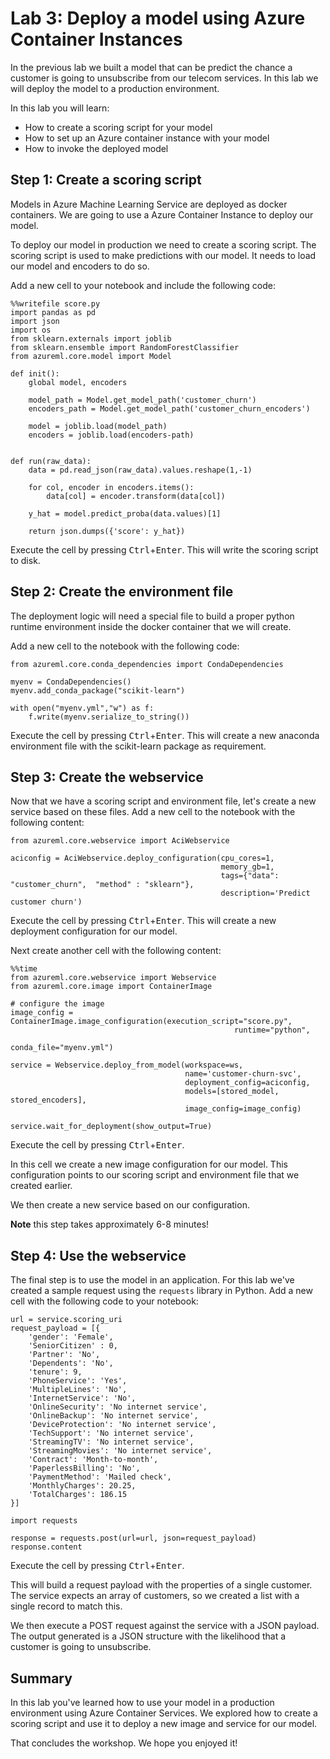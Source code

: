 # Lab 3: Deploy a model using Azure Container Instances
In the previous lab we built a model that can be predict the chance a customer is going to unsubscribe from 
our telecom services. In this lab we will deploy the model to a production environment.

In this lab you will learn:

 * How to create a scoring script for your model
 * How to set up an Azure container instance with your model
 * How to invoke the deployed model

## Step 1: Create a scoring script
Models in Azure Machine Learning Service are deployed as docker containers. We are going to use
a Azure Container Instance to deploy our model. 

To deploy our model in production we need to create a scoring script. The scoring script
is used to make predictions with our model. It needs to load our model and encoders to do so.

Add a new cell to your notebook and include the following code:

```
%%writefile score.py
import pandas as pd
import json
import os
from sklearn.externals import joblib
from sklearn.ensemble import RandomForestClassifier
from azureml.core.model import Model

def init():
    global model, encoders
    
    model_path = Model.get_model_path('customer_churn')
    encoders_path = Model.get_model_path('customer_churn_encoders')
    
    model = joblib.load(model_path)
    encoders = joblib.load(encoders-path)
    

def run(raw_data):
    data = pd.read_json(raw_data).values.reshape(1,-1)
    
    for col, encoder in encoders.items():
        data[col] = encoder.transform(data[col])
    
    y_hat = model.predict_proba(data.values)[1]
    
    return json.dumps({'score': y_hat})
```

Execute the cell by pressing <kbd>Ctrl</kbd>+<kbd>Enter</kbd>. This will
write the scoring script to disk. 

## Step 2: Create the environment file
The deployment logic will need a special file to build a proper python runtime
environment inside the docker container that we will create. 

Add a new cell to the notebook with the following code:

```
from azureml.core.conda_dependencies import CondaDependencies 

myenv = CondaDependencies()
myenv.add_conda_package("scikit-learn")

with open("myenv.yml","w") as f:
    f.write(myenv.serialize_to_string())
```

Execute the cell by pressing <kbd>Ctrl</kbd>+<kbd>Enter</kbd>. This will create
a new anaconda environment file with the scikit-learn package as requirement.

## Step 3: Create the webservice
Now that we have a scoring script and environment file, let's create a new
service based on these files. Add a new cell to the notebook with the following content:

```
from azureml.core.webservice import AciWebservice

aciconfig = AciWebservice.deploy_configuration(cpu_cores=1, 
                                               memory_gb=1, 
                                               tags={"data": "customer_churn",  "method" : "sklearn"}, 
                                               description='Predict customer churn')
```

Execute the cell by pressing <kbd>Ctrl</kbd>+<kbd>Enter</kbd>. 
This will create a new deployment configuration for our model.

Next create another cell with the following content:

```
%%time
from azureml.core.webservice import Webservice
from azureml.core.image import ContainerImage

# configure the image
image_config = ContainerImage.image_configuration(execution_script="score.py", 
                                                  runtime="python", 
                                                  conda_file="myenv.yml")

service = Webservice.deploy_from_model(workspace=ws,
                                       name='customer-churn-svc',
                                       deployment_config=aciconfig,
                                       models=[stored_model, stored_encoders],
                                       image_config=image_config)

service.wait_for_deployment(show_output=True)
```

Execute the cell by pressing <kbd>Ctrl</kbd>+<kbd>Enter</kbd>. 

In this cell we create a new image configuration for our model. This configuration
points to our scoring script and environment file that we created earlier.

We then create a new service based on our configuration. 

**Note** this step takes approximately 6-8 minutes!

## Step 4: Use the webservice
The final step is to use the model in an application. For this lab we've created a sample request 
using the `requests` library in Python. Add a new cell with the following code to your notebook:

```
url = service.scoring_uri
request_payload = [{
    'gender': 'Female', 
    'SeniorCitizen' : 0, 
    'Partner': 'No', 
    'Dependents': 'No', 
    'tenure': 9,
    'PhoneService': 'Yes', 
    'MultipleLines': 'No', 
    'InternetService': 'No', 
    'OnlineSecurity': 'No internet service',
    'OnlineBackup': 'No internet service', 
    'DeviceProtection': 'No internet service', 
    'TechSupport': 'No internet service', 
    'StreamingTV': 'No internet service',
    'StreamingMovies': 'No internet service', 
    'Contract': 'Month-to-month', 
    'PaperlessBilling': 'No', 
    'PaymentMethod': 'Mailed check',
    'MonthlyCharges': 20.25, 
    'TotalCharges': 186.15
}]

import requests

response = requests.post(url=url, json=request_payload)
response.content
```

Execute the cell by pressing <kbd>Ctrl</kbd>+<kbd>Enter</kbd>. 

This will build a request payload with the properties of a single customer.
The service expects an array of customers, so we created a list with a single record to match this.

We then execute a POST request against the service with a JSON payload.
The output generated is a JSON structure with the likelihood that a customer
is going to unsubscribe.

## Summary
In this lab you've learned how to use your model in a production environment using Azure Container Services.
We explored how to create a scoring script and use it to deploy a new image and service for our model.

That concludes the workshop. We hope you enjoyed it!